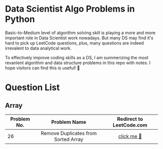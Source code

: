 # Data Scientist Algo Problems in Python

Basic-to-Medium level of algorithm solving skill is playing a more and more important role in Data Scientist work nowadays. But many DS may find it's hard to pick up LeetCode questions, plus, many questions are indeed irrevalent to data analytical work. 

To effectively improve coding skills as a DS, I am summerizing the most revanlent algorithm and data structure problems in this repo with notes. I hope visitors can find this is useful! :raised_hands:

# Question List
## Array

| Problem No.      | Problem Name          | Redirect to LeetCode.com  |
| ------------- |:-------------:| :-----:|
| 26     | Remove Duplicates from Sorted Array | [click me :dizzy: ](https://leetcode.com/problems/remove-duplicates-from-sorted-array/) |
